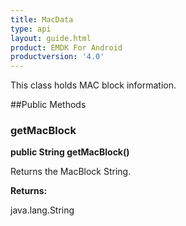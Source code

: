 ```yaml
---
title: MacData
type: api
layout: guide.html
product: EMDK For Android
productversion: '4.0'
---
```



This class holds MAC block information.

##Public Methods

### getMacBlock

**public String getMacBlock()**

Returns the MacBlock String.

**Returns:**

java.lang.String










